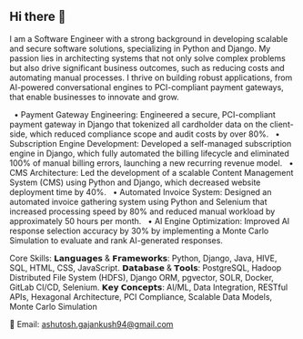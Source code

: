 ## Hi there 👋

<!--
**agajankush/agajankush** is a ✨ _special_ ✨ repository because its `README.md` (this file) appears on your GitHub profile.

Here are some ideas to get you started:

- 🔭 I’m currently working on ...
- 🌱 I’m currently learning ...
- 👯 I’m looking to collaborate on ...
- 🤔 I’m looking for help with ...
- 💬 Ask me about ...
- 📫 How to reach me: ...
- 😄 Pronouns: ...
- ⚡ Fun fact: ...
-->
I am a Software Engineer with a strong background in developing scalable and secure software solutions, specializing in Python and Django. My passion lies in architecting systems that not only solve complex problems but also drive significant business outcomes, such as reducing costs and automating manual processes. I thrive on building robust applications, from AI-powered conversational engines to PCI-compliant payment gateways, that enable businesses to innovate and grow.

  • Payment Gateway Engineering: 
Engineered a secure, PCI-compliant payment gateway in Django that tokenized all cardholder data on the client-side, which reduced compliance scope and audit costs by over 80%.
  • Subscription Engine Development: 
Developed a self-managed subscription engine in Django, which fully automated the billing lifecycle and eliminated 100% of manual billing errors, launching a new recurring revenue model.
  • CMS Architecture: 
Led the development of a scalable Content Management System (CMS) using Python and Django, which decreased website deployment time by 40%.
  • Automated Invoice System: 
Designed an automated invoice gathering system using Python and Selenium that increased processing speed by 80% and reduced manual workload by approximately 50 hours per month.
  • AI Engine Optimization: 
Improved AI response selection accuracy by 30% by implementing a Monte Carlo Simulation to evaluate and rank AI-generated responses.

Core Skills:
𝗟𝗮𝗻𝗴𝘂𝗮𝗴𝗲𝘀 & 𝗙𝗿𝗮𝗺𝗲𝘄𝗼𝗿𝗸𝘀: Python, Django, Java, HIVE, SQL, HTML, CSS, JavaScript.
𝗗𝗮𝘁𝗮𝗯𝗮𝘀𝗲 & 𝗧𝗼𝗼𝗹𝘀: PostgreSQL, Hadoop Distributed File System (HDFS), Django ORM, pgvector, SOLR, Docker, GitLab CI/CD, Selenium.
𝗞𝗲𝘆 𝗖𝗼𝗻𝗰𝗲𝗽𝘁𝘀: AI/ML, Data Integration, RESTful APIs, Hexagonal Architecture, PCI Compliance, Scalable Data Models, Monte Carlo Simulation

📧 Email: ashutosh.gajankush94@gmail.com
